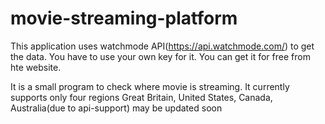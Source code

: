 # movie-streaming-platform


This application uses watchmode API(https://api.watchmode.com/) to get the data. You have to use your own key for it. You can get it for free from hte website.

It is a small program to check where movie is streaming.
It currently supports only four regions Great Britain, United States, Canada, Australia(due to api-support) may be updated soon 
